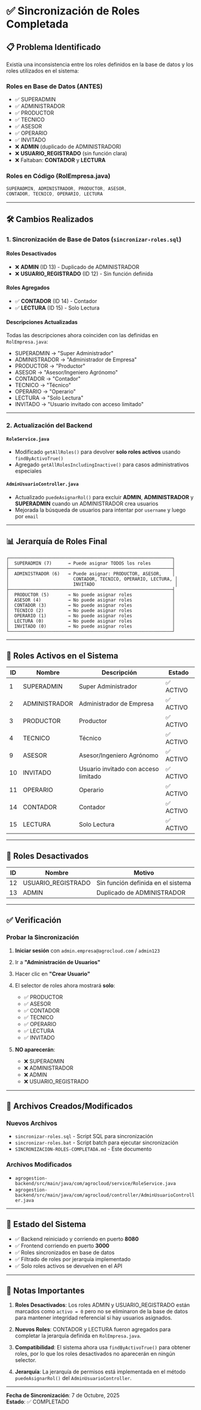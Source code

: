 # ✅ Sincronización de Roles Completada

## 📋 Problema Identificado

Existía una inconsistencia entre los roles definidos en la base de datos y los roles utilizados en el sistema:

### Roles en Base de Datos (ANTES)
- ✅ SUPERADMIN
- ✅ ADMINISTRADOR
- ✅ PRODUCTOR
- ✅ TECNICO
- ✅ ASESOR
- ✅ OPERARIO
- ✅ INVITADO
- ❌ **ADMIN** (duplicado de ADMINISTRADOR)
- ❌ **USUARIO_REGISTRADO** (sin función clara)
- ❌ Faltaban: **CONTADOR** y **LECTURA**

### Roles en Código (RolEmpresa.java)
```java
SUPERADMIN, ADMINISTRADOR, PRODUCTOR, ASESOR, 
CONTADOR, TECNICO, OPERARIO, LECTURA
```

---

## 🛠️ Cambios Realizados

### 1. **Sincronización de Base de Datos** (`sincronizar-roles.sql`)

#### Roles Desactivados
- ❌ **ADMIN** (ID 13) - Duplicado de ADMINISTRADOR
- ❌ **USUARIO_REGISTRADO** (ID 12) - Sin función definida

#### Roles Agregados
- ✅ **CONTADOR** (ID 14) - Contador
- ✅ **LECTURA** (ID 15) - Solo Lectura

#### Descripciones Actualizadas
Todas las descripciones ahora coinciden con las definidas en `RolEmpresa.java`:
- SUPERADMIN → "Super Administrador"
- ADMINISTRADOR → "Administrador de Empresa"
- PRODUCTOR → "Productor"
- ASESOR → "Asesor/Ingeniero Agrónomo"
- CONTADOR → "Contador"
- TECNICO → "Técnico"
- OPERARIO → "Operario"
- LECTURA → "Solo Lectura"
- INVITADO → "Usuario invitado con acceso limitado"

---

### 2. **Actualización del Backend**

#### `RoleService.java`
- Modificado `getAllRoles()` para devolver **solo roles activos** usando `findByActivoTrue()`
- Agregado `getAllRolesIncludingInactive()` para casos administrativos especiales

#### `AdminUsuarioController.java`
- Actualizado `puedeAsignarRol()` para excluir **ADMIN**, **ADMINISTRADOR** y **SUPERADMIN** cuando un ADMINISTRADOR crea usuarios
- Mejorada la búsqueda de usuarios para intentar por `username` y luego por `email`

---

## 📊 Jerarquía de Roles Final

```
┌─────────────────────────────────────────────────────────────┐
│  SUPERADMIN (7)      → Puede asignar TODOS los roles        │
├─────────────────────────────────────────────────────────────┤
│  ADMINISTRADOR (6)   → Puede asignar: PRODUCTOR, ASESOR,    │
│                        CONTADOR, TECNICO, OPERARIO, LECTURA, │
│                        INVITADO                              │
├─────────────────────────────────────────────────────────────┤
│  PRODUCTOR (5)       → No puede asignar roles               │
│  ASESOR (4)          → No puede asignar roles               │
│  CONTADOR (3)        → No puede asignar roles               │
│  TECNICO (2)         → No puede asignar roles               │
│  OPERARIO (1)        → No puede asignar roles               │
│  LECTURA (0)         → No puede asignar roles               │
│  INVITADO (0)        → No puede asignar roles               │
└─────────────────────────────────────────────────────────────┘
```

---

## 🎯 Roles Activos en el Sistema

| ID | Nombre        | Descripción                              | Estado    |
|----|---------------|------------------------------------------|-----------|
| 1  | SUPERADMIN    | Super Administrador                      | ✅ ACTIVO |
| 2  | ADMINISTRADOR | Administrador de Empresa                 | ✅ ACTIVO |
| 3  | PRODUCTOR     | Productor                                | ✅ ACTIVO |
| 4  | TECNICO       | Técnico                                  | ✅ ACTIVO |
| 9  | ASESOR        | Asesor/Ingeniero Agrónomo                | ✅ ACTIVO |
| 10 | INVITADO      | Usuario invitado con acceso limitado     | ✅ ACTIVO |
| 11 | OPERARIO      | Operario                                 | ✅ ACTIVO |
| 14 | CONTADOR      | Contador                                 | ✅ ACTIVO |
| 15 | LECTURA       | Solo Lectura                             | ✅ ACTIVO |

---

## 🚫 Roles Desactivados

| ID | Nombre              | Motivo                                    |
|----|---------------------|-------------------------------------------|
| 12 | USUARIO_REGISTRADO  | Sin función definida en el sistema        |
| 13 | ADMIN               | Duplicado de ADMINISTRADOR                |

---

## ✅ Verificación

### Probar la Sincronización

1. **Iniciar sesión** con `admin.empresa@agrocloud.com` / `admin123`
2. Ir a **"Administración de Usuarios"**
3. Hacer clic en **"Crear Usuario"**
4. El selector de roles ahora mostrará **solo**:
   - ✅ PRODUCTOR
   - ✅ ASESOR
   - ✅ CONTADOR
   - ✅ TECNICO
   - ✅ OPERARIO
   - ✅ LECTURA
   - ✅ INVITADO

5. **NO aparecerán**:
   - ❌ SUPERADMIN
   - ❌ ADMINISTRADOR
   - ❌ ADMIN
   - ❌ USUARIO_REGISTRADO

---

## 📁 Archivos Creados/Modificados

### Nuevos Archivos
- `sincronizar-roles.sql` - Script SQL para sincronización
- `sincronizar-roles.bat` - Script batch para ejecutar sincronización
- `SINCRONIZACION-ROLES-COMPLETADA.md` - Este documento

### Archivos Modificados
- `agrogestion-backend/src/main/java/com/agrocloud/service/RoleService.java`
- `agrogestion-backend/src/main/java/com/agrocloud/controller/AdminUsuarioController.java`

---

## 🔄 Estado del Sistema

- ✅ Backend reiniciado y corriendo en puerto **8080**
- ✅ Frontend corriendo en puerto **3000**
- ✅ Roles sincronizados en base de datos
- ✅ Filtrado de roles por jerarquía implementado
- ✅ Solo roles activos se devuelven en el API

---

## 📝 Notas Importantes

1. **Roles Desactivados**: Los roles ADMIN y USUARIO_REGISTRADO están marcados como `activo = 0` pero no se eliminaron de la base de datos para mantener integridad referencial si hay usuarios asignados.

2. **Nuevos Roles**: CONTADOR y LECTURA fueron agregados para completar la jerarquía definida en `RolEmpresa.java`.

3. **Compatibilidad**: El sistema ahora usa `findByActivoTrue()` para obtener roles, por lo que los roles desactivados no aparecerán en ningún selector.

4. **Jerarquía**: La jerarquía de permisos está implementada en el método `puedeAsignarRol()` del `AdminUsuarioController`.

---

**Fecha de Sincronización**: 7 de Octubre, 2025  
**Estado**: ✅ COMPLETADO

